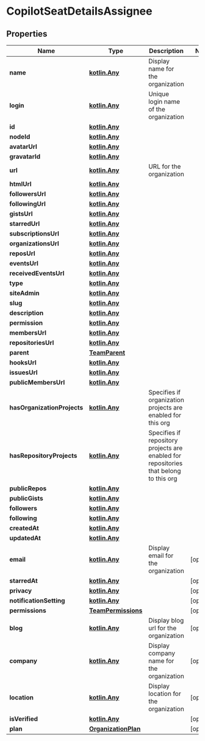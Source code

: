 
# CopilotSeatDetailsAssignee

## Properties
Name | Type | Description | Notes
------------ | ------------- | ------------- | -------------
**name** | [**kotlin.Any**](.md) | Display name for the organization | 
**login** | [**kotlin.Any**](.md) | Unique login name of the organization | 
**id** | [**kotlin.Any**](.md) |  | 
**nodeId** | [**kotlin.Any**](.md) |  | 
**avatarUrl** | [**kotlin.Any**](.md) |  | 
**gravatarId** | [**kotlin.Any**](.md) |  | 
**url** | [**kotlin.Any**](.md) | URL for the organization | 
**htmlUrl** | [**kotlin.Any**](.md) |  | 
**followersUrl** | [**kotlin.Any**](.md) |  | 
**followingUrl** | [**kotlin.Any**](.md) |  | 
**gistsUrl** | [**kotlin.Any**](.md) |  | 
**starredUrl** | [**kotlin.Any**](.md) |  | 
**subscriptionsUrl** | [**kotlin.Any**](.md) |  | 
**organizationsUrl** | [**kotlin.Any**](.md) |  | 
**reposUrl** | [**kotlin.Any**](.md) |  | 
**eventsUrl** | [**kotlin.Any**](.md) |  | 
**receivedEventsUrl** | [**kotlin.Any**](.md) |  | 
**type** | [**kotlin.Any**](.md) |  | 
**siteAdmin** | [**kotlin.Any**](.md) |  | 
**slug** | [**kotlin.Any**](.md) |  | 
**description** | [**kotlin.Any**](.md) |  | 
**permission** | [**kotlin.Any**](.md) |  | 
**membersUrl** | [**kotlin.Any**](.md) |  | 
**repositoriesUrl** | [**kotlin.Any**](.md) |  | 
**parent** | [**TeamParent**](TeamParent.md) |  | 
**hooksUrl** | [**kotlin.Any**](.md) |  | 
**issuesUrl** | [**kotlin.Any**](.md) |  | 
**publicMembersUrl** | [**kotlin.Any**](.md) |  | 
**hasOrganizationProjects** | [**kotlin.Any**](.md) | Specifies if organization projects are enabled for this org | 
**hasRepositoryProjects** | [**kotlin.Any**](.md) | Specifies if repository projects are enabled for repositories that belong to this org | 
**publicRepos** | [**kotlin.Any**](.md) |  | 
**publicGists** | [**kotlin.Any**](.md) |  | 
**followers** | [**kotlin.Any**](.md) |  | 
**following** | [**kotlin.Any**](.md) |  | 
**createdAt** | [**kotlin.Any**](.md) |  | 
**updatedAt** | [**kotlin.Any**](.md) |  | 
**email** | [**kotlin.Any**](.md) | Display email for the organization |  [optional]
**starredAt** | [**kotlin.Any**](.md) |  |  [optional]
**privacy** | [**kotlin.Any**](.md) |  |  [optional]
**notificationSetting** | [**kotlin.Any**](.md) |  |  [optional]
**permissions** | [**TeamPermissions**](TeamPermissions.md) |  |  [optional]
**blog** | [**kotlin.Any**](.md) | Display blog url for the organization |  [optional]
**company** | [**kotlin.Any**](.md) | Display company name for the organization |  [optional]
**location** | [**kotlin.Any**](.md) | Display location for the organization |  [optional]
**isVerified** | [**kotlin.Any**](.md) |  |  [optional]
**plan** | [**OrganizationPlan**](OrganizationPlan.md) |  |  [optional]



